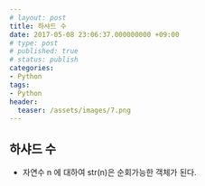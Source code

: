 ```yaml
---
# layout: post
title: 하샤드 수
date: 2017-05-08 23:06:37.000000000 +09:00
# type: post
# published: true
# status: publish
categories:
- Python
tags:
- Python
header:
  teaser: /assets/images/7.png
---
```

## 하샤드 수  
<p><script src="https://gist.github.com/nck2/e63055ee837268025a19e52434a964ed.js"></script></p>
<ul>
<li>자연수 n 에 대하여 str(n)은 순회가능한 객체가 된다.</li>
</ul>
